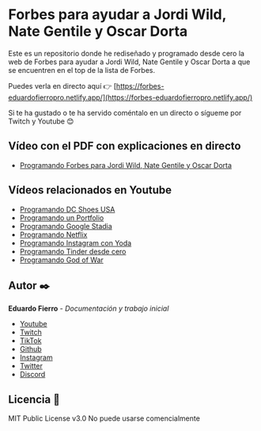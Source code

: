 # Forbes para ayudar a Jordi Wild, Nate Gentile y Oscar Dorta
Este es un repositorio donde he rediseñado y programado desde cero la web de Forbes para ayudar a Jordi Wild, Nate Gentile y Oscar Dorta a que se encuentren en el top de la lista de Forbes.


Puedes verla en directo aquí 👉 [https://forbes-eduardofierropro.netlify.app/](https://forbes-eduardofierropro.netlify.app/)

Si te ha gustado o te ha servido coméntalo en un directo o sígueme por Twitch y Youtube 😊

## Vídeo con el PDF con explicaciones en directo
* [Programando Forbes para Jordi Wild, Nate Gentile y Oscar Dorta](https://youtu.be/RbrVM1acWx8)

## Vídeos relacionados en Youtube
* [Programando DC Shoes USA ](https://youtu.be/nUu--X0mmlo)
* [Programando un Portfolio ](https://youtu.be/XAwXz2w3vlg)
* [Programando Google Stadia ](https://youtu.be/LtyWVeFE4uM)
* [Programando Netflix ](https://youtu.be/WCUASu4V258)
* [Programando Instagram con Yoda ](https://youtu.be/JWV2rgTnbFQ)
* [Programando Tinder desde cero ](https://youtu.be/L6u094Hrzyo)
* [Programando God of War ](https://youtu.be/YV8PON9MVl8)

## Autor ✒️

**Eduardo Fierro** - *Documentación y trabajo inicial*

* [Youtube](https://youtube.com/EduardoFierroPro?sub_confirmation=1)
* [Twitch](https://twitch.tv/eduardofierropro)
* [TikTok](https://www.tiktok.com/@eduardofierro.pro?)
* [Github](https://github.com/eduardofierropro)
* [Instagram](https://instagram.com/eduardofierro.pro)
* [Twitter](https://twitter.com/edfierropro)
* [Discord](https://discord.gg/t4Txush)

## Licencia 📄

MIT Public License v3.0
No puede usarse comencialmente
